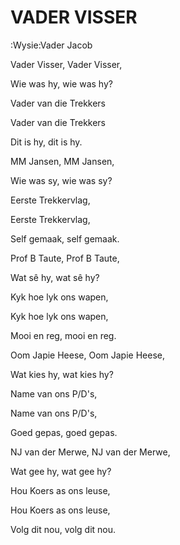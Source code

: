 # VADER VISSER

:Wysie:Vader Jacob


Vader Visser, Vader Visser,

Wie was hy, wie was hy?

Vader van die Trekkers

Vader van die Trekkers

Dit is hy, dit is hy.


MM Jansen, MM Jansen,

Wie was sy, wie was sy?

Eerste Trekkervlag,

Eerste Trekkervlag,

Self gemaak, self gemaak.


Prof B Taute, Prof B Taute,

Wat sê hy, wat sê hy?

Kyk hoe lyk ons wapen,

Kyk hoe lyk ons wapen,

Mooi en reg, mooi en reg.


Oom Japie Heese, Oom Japie Heese,

Wat kies hy, wat kies hy?

Name van ons P/D's,

Name van ons P/D's,

Goed gepas, goed gepas.


NJ van der Merwe, NJ van der Merwe,

Wat gee hy, wat gee hy?

Hou Koers as ons leuse,

Hou Koers as ons leuse,

Volg dit nou, volg dit nou.

